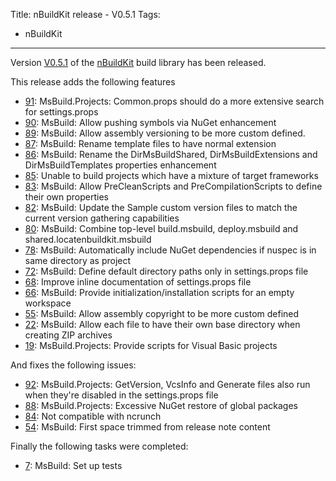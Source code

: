 Title: nBuildKit release - V0.5.1
Tags:
  - nBuildKit
---

Version [V0.5.1](https://github.com/pvandervelde/nBuildKit/releases/tag/0.5.1) of the [nBuildKit](/projects/nbuildkit.html)
build library has been released.

This release adds the following features

- [91](https://github.com/pvandervelde/nBuildKit/issues/91): MsBuild.Projects: Common.props should
  do a more extensive search for settings.props
- [90](https://github.com/pvandervelde/nBuildKit/issues/90): MsBuild: Allow pushing symbols via
  NuGet enhancement
- [89](https://github.com/pvandervelde/nBuildKit/issues/89): MsBuild: Allow assembly versioning to
  be more custom defined.
- [87](https://github.com/pvandervelde/nBuildKit/issues/87): MsBuild: Rename template files to have
  normal extension
- [86](https://github.com/pvandervelde/nBuildKit/issues/86): MsBuild: Rename the DirMsBuildShared,
  DirMsBuildExtensions and DirMsBuildTemplates properties enhancement
- [85](https://github.com/pvandervelde/nBuildKit/issues/85): Unable to build projects which have a
  mixture of target frameworks
- [83](https://github.com/pvandervelde/nBuildKit/issues/83): MsBuild: Allow PreCleanScripts and
  PreCompilationScripts to define their own properties
- [82](https://github.com/pvandervelde/nBuildKit/issues/82): MsBuild: Update the Sample custom
  version files to match the current version gathering capabilities
- [80](https://github.com/pvandervelde/nBuildKit/issues/80): MsBuild: Combine top-level build.msbuild,
  deploy.msbuild and shared.locatenbuildkit.msbuild
- [78](https://github.com/pvandervelde/nBuildKit/issues/78): MsBuild: Automatically include NuGet
  dependencies if nuspec is in same directory as project
- [72](https://github.com/pvandervelde/nBuildKit/issues/72): MsBuild: Define default directory
  paths only in settings.props file
- [68](https://github.com/pvandervelde/nBuildKit/issues/68): Improve inline documentation of
  settings.props file
- [66](https://github.com/pvandervelde/nBuildKit/issues/66): MsBuild: Provide initialization/installation
  scripts for an empty workspace
- [55](https://github.com/pvandervelde/nBuildKit/issues/55): MsBuild: Allow assembly copyright to be
  more custom defined
- [22](https://github.com/pvandervelde/nBuildKit/issues/22): MsBuild: Allow each file to have their
  own base directory when creating ZIP archives
- [19](https://github.com/pvandervelde/nBuildKit/issues/19): MsBuild.Projects: Provide scripts for
  Visual Basic projects

And fixes the following issues:

- [92](https://github.com/pvandervelde/nBuildKit/issues/92): MsBuild.Projects: GetVersion, VcsInfo and
  Generate files also run when they're disabled in the settings.props file
- [88](https://github.com/pvandervelde/nBuildKit/issues/88): MsBuild.Projects: Excessive NuGet
  restore of global packages
- [84](https://github.com/pvandervelde/nBuildKit/issues/84): Not compatible with ncrunch
- [54](https://github.com/pvandervelde/nBuildKit/issues/54): MsBuild: First space trimmed from
  release note content

Finally the following tasks were completed:

- [7](https://github.com/pvandervelde/nBuildKit/issues/7): MsBuild: Set up tests

